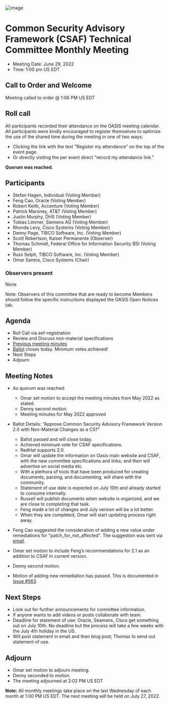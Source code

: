 ![image](https://user-images.githubusercontent.com/1690898/139102180-5c1e2583-14f1-4f58-ab2b-9e3807ed529c.png)

# Common Security Advisory Framework (CSAF) Technical Committee Monthly Meeting

- Meeting Date: June 29, 2022
- Time: 1:00 pm US EDT

## Call to Order and Welcome

Meeting called to order @ 1:06 PM US EDT

## Roll call

All participants recorded their attendance on the OASIS meeting calendar.
All participants were kindly encouraged to register themselves to optimize the use of the shared time during the meeting in one of two ways:

- Clicking the link with the text "Register my attendance" on the top of the event page.
- Or directly visiting the per event direct "record my attendance link."  

**Quorum was  reached.**

## Participants

- Stefan Hagen, Individual (Voting Member)
- Feng Cao, Oracle (Voting Member)
- Robert Keith, Accenture (Voting Member)
- Patrick Maroney, AT&T (Voting Member)
- Justin Murphy, DHS (Voting Member)
- Tobias Limmer, Siemens AG (Voting Member)
- Rhonda Levy, Cisco Systems (Voting Member)
- Denny Page, TIBCO Software, Inc. (Voting Member)
- Scott Robertson, Kaiser Permanente (Observer)
- Thomas Schmidt, Federal Office for Information Security BSI (Voting Member)
- Russ Selph, TIBCO Software, Inc. (Voting Member)
- Omar Santos, Cisco Systems (Chair)

### Observers present

None

Note: Observers of this committee that are ready to become Members should follow the specific instructions displayed the OASIS Open Notices tab.

## Agenda

- Roll Call via sef-registration
- Review and Discuss non-material specifications
- [Previous meeting minutes](https://github.com/oasis-tcs/csaf/tree/master/meeting_minutes)
- [Ballot](https://www.oasis-open.org/apps/org/workgroup/csaf/ballot.php?id=3711) closes today.  Minimum votes achieved!
- Next Steps
- Adjourn

## Meeting Notes

- As quorum was reached:     
  - Omar set motion to accept the meeting minutes from May 2022 as stated.
  - Denny second motion. 
  - Meeting minutes for May 2022 approved
- Ballot Details: “Approve Common Security Advisory Framework Version 2.0 with Non-Material Changes as a CS?” 
  - Ballot passed and will close today.  
  - Achieved minimum vote for CSAF specifications. 
  - RedHat supports 2.0.
  - Omar will update the information on Oasis main website and CSAF, with the new committee specifications and links; and then will advertise on social media etc.  
  - With a plethora of tools that have been produced for creating documents, parsing, and documenting, will share with the community.  
  - Statement of use date is expected on July 10th and already started to consume internally.  
  - Russell will publish documents when website is organized, and we are close to completing that task. 
  - Feng made a lot of changes and July version will be a lot better.
  - When they are completed, Omar will start updating process right away.

- Feng Cao suggested the consideration of adding a new value under remediations for "patch_for_not_affected". The suggestion was sent via [email](https://www.oasis-open.org/apps/org/workgroup/csaf/email/archives/202206/msg00006.html).
- Omar set motion to include Feng’s recommendations for 2.1 as an addition to CSAF in current version.
- Denny second motion.
- Motion of adding new remediation has passed. This is documented in [issue #563](https://github.com/oasis-tcs/csaf/issues/563).

## Next Steps
- Look out for further announcements for committee information. 
- If anyone wants to add videos or posts collaborate with team. 
- Deadline for statement of use: Oracle, Seamans, Cisco get something out on July 10th.  No deadline but the process will take a few weeks with the July 4th holiday in the US.
- Will post statement in email and then blog post; Thomas to send out statement of use.  


## Adjourn

- Omar set motion to adjourn meeting.
- Denny seconded to motion.
- The meeting adjourned at 2:02 PM US EDT

**Note:** All monthly meetings take place on the last Wednesday of each month at 1:00 PM US EDT.
The next meeting will be held on July 27, 2022.  
